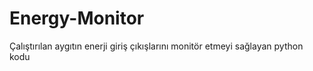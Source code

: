 # Energy-Monitor
Çalıştırılan aygıtın enerji giriş çıkışlarını monitör etmeyi sağlayan python kodu 
